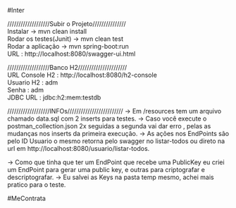 #Inter


///////////////////Subir o Projeto///////////////                                                                                                  
Instalar -> mvn clean install                                                                            
Rodar os testes(Junit) -> mvn clean test                                                                       
Rodar a aplicação -> mvn spring-boot:run                                                                                         
URL : http://localhost:8080/swagger-ui.html                                                                                


///////////////////Banco H2//////////////////////                                                                
URL Console H2 : http://localhost:8080/h2-console                                                                
Usuario H2 : adm                                                                        
Senha : adm                                                                                             
JDBC URL : jdbc:h2:mem:testdb                                                                                           


///////////////////INFOs/////////////////////////
-> Em /resources tem um arquivo chamado data.sql com 2 inserts para testes.
-> Caso você execute o postman_collection.json 2x seguidas a segunda vai dar erro , pelas as mudanças nos inserts da primeira execução.
-> As ações nos EndPoints são pelo ID Usuario o mesmo retorna pelo swagger no listar-todos ou direto na url em http://localhost:8080/usuario/listar-todos.

-> Como que tinha que ter um EndPoint que recebe uma PublicKey eu criei um EndPoint para gerar uma public key, e outras para criptografar e descriptografar.
-> Eu salvei as Keys na pasta temp mesmo, achei mais pratico para o teste.



#MeContrata